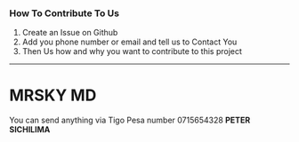 ### How To Contribute To Us
1. Create an Issue on Github 
2. Add you phone number or email and tell us to Contact You
3. Then Us how and why you want to contribute to this project
-----------------------------------------------------------------


# MRSKY MD

You can send anything via Tigo Pesa number 0715654328 <b>PETER SICHILIMA</b>
